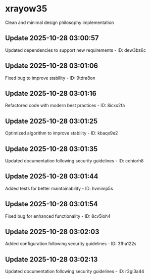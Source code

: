 # xrayow35
Clean and minimal design philosophy implementation

## Update 2025-10-28 03:00:57
Updated dependencies to support new requirements - ID: dew3bz6c


## Update 2025-10-28 03:01:06
Fixed bug to improve stability - ID: 9tdra8on


## Update 2025-10-28 03:01:16
Refactored code with modern best practices - ID: 8icxx2fa


## Update 2025-10-28 03:01:25
Optimized algorithm to improve stability - ID: kbaqx9e2


## Update 2025-10-28 03:01:35
Updated documentation following security guidelines - ID: cohiorh8


## Update 2025-10-28 03:01:44
Added tests for better maintainability - ID: hvmimp5s


## Update 2025-10-28 03:01:54
Fixed bug for enhanced functionality - ID: 8cv5loh4


## Update 2025-10-28 03:02:03
Added configuration following security guidelines - ID: 3fha122s


## Update 2025-10-28 03:02:13
Updated documentation following security guidelines - ID: r3gi3a44

